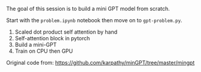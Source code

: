 The goal of this session is to build a mini GPT model from scratch.

Start with the `problem.ipynb` notebook then move on to `gpt-problem.py`.

1. Scaled dot product self attention by hand
2. Self-attention block in pytorch
3. Build a mini-GPT
4. Train on CPU then GPU

Original code from: https://github.com/karpathy/minGPT/tree/master/mingpt
